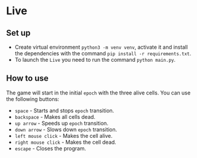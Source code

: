 # Live
## Set up
* Create virtual environment `python3 -m venv venv`, activate it and install the dependencies with the command `pip install -r requirements.txt`.
* To launch the `Live` you need to run the command `python main.py`.

## How to use
The game will start in the initial `epoch` with the three alive cells. You can use the following buttons:
* `space` - Starts and stops `epoch` transition.
* `backspace` - Makes all cells dead.
* `up arrow` - Speeds up `epoch` transition.
* `down arrow` - Slows down `epoch` transition.
* `left mouse click` - Makes the cell alive.
* `right mouse click` - Makes the cell dead.
* `escape` - Closes the program.
